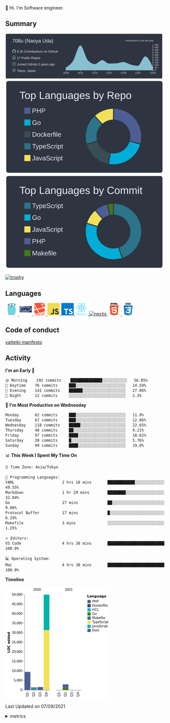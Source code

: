 :owl: Hi. I'm Software engineer.

## Summary
[![](https://raw.githubusercontent.com/708u/708u/main/profile-summary-card-output/nord_dark/0-profile-details.svg)](https://github.com/vn7n24fzkq/github-profile-summary-cards)
[![](https://raw.githubusercontent.com/708u/708u/main/profile-summary-card-output/nord_dark/1-repos-per-language.svg)](https://github.com/vn7n24fzkq/github-profile-summary-cards) [![](https://raw.githubusercontent.com/708u/708u/main/profile-summary-card-output/nord_dark/2-most-commit-language.svg)](https://github.com/vn7n24fzkq/github-profile-summary-cards)

[![trophy](https://github-profile-trophy.vercel.app/?username=708u&theme=nord)](https://github.com/ryo-ma/github-profile-trophy)

## Languages
<p align="left">
    <a href="https://golang.org" target="_blank">
        <img src="https://raw.githubusercontent.com/devicons/devicon/master/icons/go/go-original.svg" alt="go" width="40" height="40"/>
    </a>
    <a href="https://www.php.net" target="_blank">
        <img src="https://raw.githubusercontent.com/devicons/devicon/master/icons/php/php-original.svg" alt="php" width="40" height="40"/>
    </a>
     <a href="https://laravel.com/" target="_blank"> <img src="https://raw.githubusercontent.com/devicons/devicon/master/icons/laravel/laravel-plain-wordmark.svg" alt="laravel" width="40" height="40"/>
     </a>
    <a href="https://developer.mozilla.org/en-US/docs/Web/JavaScript" target="_blank">
        <img src="https://raw.githubusercontent.com/devicons/devicon/master/icons/javascript/javascript-original.svg" alt="javascript" width="40" height="40"/>
    </a>
    <a href="https://www.typescriptlang.org/" target="_blank">
        <img src="https://raw.githubusercontent.com/devicons/devicon/master/icons/typescript/typescript-original.svg" alt="typescript" width="40" height="40"/>
    </a>
    <a href="https://reactjs.org/" target="_blank">
        <img src="https://raw.githubusercontent.com/devicons/devicon/master/icons/react/react-original-wordmark.svg" alt="react" width="40" height="40"/>
    </a>
    <a href="https://nextjs.org/" target="_blank">
        <img src="https://iconape.com/wp-content/files/cf/353046/png/next-js-logo.png" alt="nextjs" width="40" height="40">
    </a>
    <a href="https://www.w3.org/html/" target="_blank">
        <img src="https://raw.githubusercontent.com/devicons/devicon/master/icons/html5/html5-original-wordmark.svg" alt="html5" width="40" height="40"/>
    </a>
    <a href="https://www.w3schools.com/css/" target="_blank">
        <img src="https://raw.githubusercontent.com/devicons/devicon/master/icons/css3/css3-original-wordmark.svg" alt="css3" width="40" height="40"/> </a> <a href="https://golang.org" target="_blank">
    </a>
</p>

## Code of conduct
<p>
    <a href="https://yatteiki.fm/manifesto" target="_blank">yatteiki manifesto</a>
</p>

## Activity

<!--START_SECTION:waka-->
**I'm an Early 🐤** 

```text
🌞 Morning    292 commits    ██████████████░░░░░░░░░░░   56.05% 
🌆 Daytime    76 commits     ███░░░░░░░░░░░░░░░░░░░░░░   14.59% 
🌃 Evening    141 commits    ██████░░░░░░░░░░░░░░░░░░░   27.06% 
🌙 Night      12 commits     ░░░░░░░░░░░░░░░░░░░░░░░░░   2.3%

```
📅 **I'm Most Productive on Wednesday** 

```text
Monday       62 commits     ███░░░░░░░░░░░░░░░░░░░░░░   11.9% 
Tuesday      67 commits     ███░░░░░░░░░░░░░░░░░░░░░░   12.86% 
Wednesday    118 commits    █████░░░░░░░░░░░░░░░░░░░░   22.65% 
Thursday     48 commits     ██░░░░░░░░░░░░░░░░░░░░░░░   9.21% 
Friday       97 commits     ████░░░░░░░░░░░░░░░░░░░░░   18.62% 
Saturday     30 commits     █░░░░░░░░░░░░░░░░░░░░░░░░   5.76% 
Sunday       99 commits     ████░░░░░░░░░░░░░░░░░░░░░   19.0%

```


📊 **This Week I Spent My Time On** 

```text
⌚︎ Time Zone: Asia/Tokyo

💬 Programming Languages: 
YAML                     2 hrs 18 mins       ████████████░░░░░░░░░░░░░   49.55% 
Markdown                 1 hr 29 mins        ████████░░░░░░░░░░░░░░░░░   32.04% 
Go                       27 mins             ██░░░░░░░░░░░░░░░░░░░░░░░   9.98% 
Protocol Buffer          17 mins             █░░░░░░░░░░░░░░░░░░░░░░░░   6.19% 
Makefile                 3 mins              ░░░░░░░░░░░░░░░░░░░░░░░░░   1.25%

🔥 Editors: 
VS Code                  4 hrs 38 mins       █████████████████████████   100.0%

💻 Operating System: 
Mac                      4 hrs 38 mins       █████████████████████████   100.0%

```

**Timeline**

![Chart not found](https://raw.githubusercontent.com/708u/708u/main/charts/bar_graph.png) 


 Last Updated on 07/09/2021
<!--END_SECTION:waka-->

<details>
<summary>metrics</summary>

[![](https://github.com/708u/708u/blob/main/github-metrics.svg)]()
</details>

